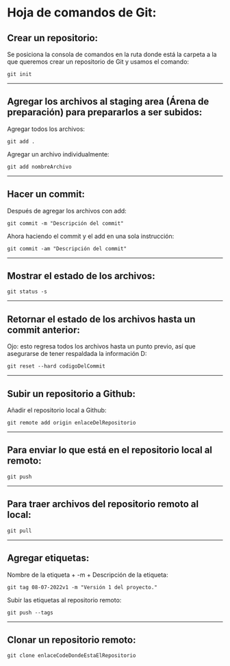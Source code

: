 # Hoja de comandos de Git:

<!-- Cada cambio realizado en un archivo será reconocido por Git -->

## Crear un repositorio:

Se posiciona la consola de comandos en la ruta donde está la carpeta a la que queremos crear un repositorio de Git y usamos el comando:

`git init`

---
## Agregar los archivos al staging area (Árena de preparación) para prepararlos a ser subidos:

Agregar todos los archivos:

`git add .`

Agregar un archivo individualmente:

`git add nombreArchivo`

---
## Hacer un commit:

Después de agregar los archivos con add:

`git commit -m "Descripción del commit"`

Ahora haciendo el commit y el add en una sola instrucción:

`git commit -am "Descripción del commit"`

---
## Mostrar el estado de los archivos:

`git status -s`

---
## Retornar el estado de los archivos hasta un commit anterior:

Ojo: esto regresa todos los archivos hasta un punto previo, así que asegurarse de tener respaldada la información D:

`git reset --hard codigoDelCommit`

---
## Subir un repositorio a Github:

Añadir el repositorio local a Github:

`git remote add origin enlaceDelRepositorio`

---
## Para enviar lo que está en el repositorio local al remoto:

`git push`

---
## Para traer archivos del repositorio remoto al local:

`git pull`

---
## Agregar etiquetas:

Nombre de la etiqueta + -m + Descripción de la etiqueta:

`git tag 08-07-2022v1 -m "Versión 1 del proyecto."`

Subir las etiquetas al repositorio remoto:

`git push --tags`

---
## Clonar un repositorio remoto:

`git clone enlaceCodeDondeEstaElRepositorio`